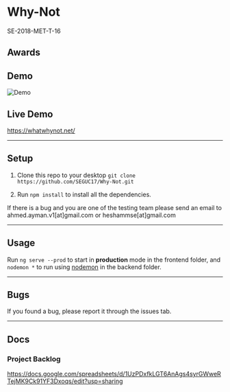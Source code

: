 # Why-Not

SE-2018-MET-T-16

## Awards

## Demo

<img src="http://i.imgur.com/7Bka1Aj.jpg" alt="Demo"/>

## Live Demo

https://whatwhynot.net/

---

## Setup

1. Clone this repo to your desktop `git clone https://github.com/SEGUC17/Why-Not.git`

2. Run `npm install` to install all the dependencies.

If there is a bug and you are one of the testing team please send an email to ahmed.ayman.v1[at]gmail.com or heshammse[at]gmail.com

---

## Usage

Run `ng serve --prod` to start in **production** mode in the frontend folder, and `nodemon *` to run using [nodemon](https://nodemon.io/) in the backend folder.

---

## Bugs

If you found a bug, please report it through the issues tab.

---

## Docs

### Project Backlog

https://docs.google.com/spreadsheets/d/1UzPDxfkLGT6AnAgs4syrGWweRTejMK9Ck91YF3Dxoqs/edit?usp=sharing
